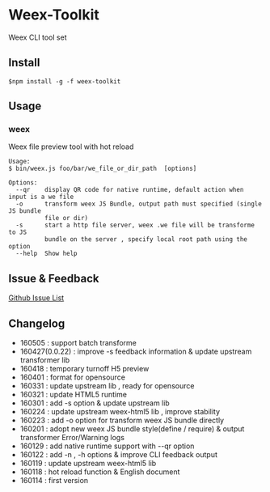 Weex-Toolkit
============

Weex CLI tool set 

## Install
```
$npm install -g -f weex-toolkit
```

##  Usage

### weex
Weex file preview tool with hot reload 
```
Usage:
$ bin/weex.js foo/bar/we_file_or_dir_path  [options]

Options:
  --qr    display QR code for native runtime, default action when input is a we file          
  -o      transform weex JS Bundle, output path must specified (single JS bundle
          file or dir)                           
  -s      start a http file server, weex .we file will be transforme to JS
          bundle on the server , specify local root path using the option
  --help  Show help                                                    
```


## Issue & Feedback

[Github Issue List](https://github.com/alibaba/weex_toolchain/issues)

## Changelog
* 160505 : support batch transforme 
* 160427(0.0.22) : improve -s feedback information & update upstream transformer lib
* 160418 : temporary turnoff H5 preview
* 160401 : format for opensource
* 160331 : update upstream lib , ready for opensource
* 160321 : update HTML5 runtime
* 160301 : add -s option  &  update upstream lib
* 160224 : update upstream weex-html5 lib , improve stability
* 160223 : add -o option for transform weex JS bundle directly
* 160201 : adopt new weex JS bundle style(define / require) & output transformer Error/Warning logs
* 160129 : add  native runtime  support  with --qr option
* 160122 : add -n , -h options &  improve CLI feedback output
* 160119 : update upstream weex-html5 lib
* 160118 : hot reload function & English document
* 160114 : first version 